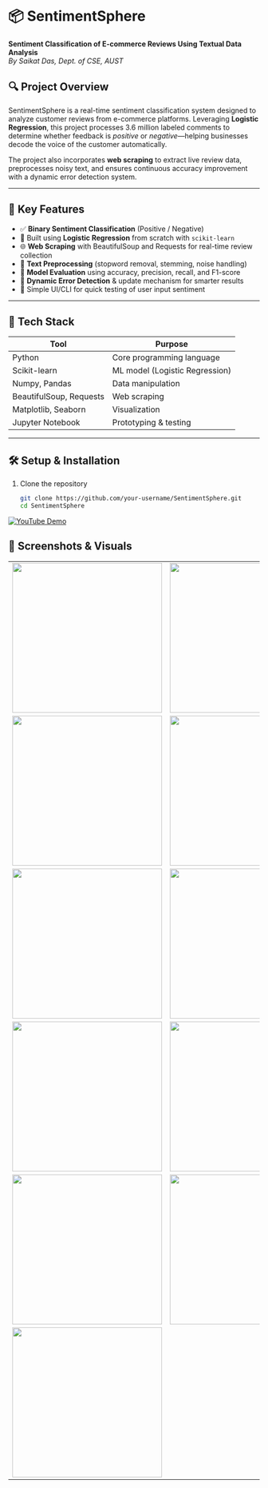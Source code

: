 # 📦 SentimentSphere  
**Sentiment Classification of E-commerce Reviews Using Textual Data Analysis**  
_By Saikat Das, Dept. of CSE, AUST_


## 🔍 Project Overview  
SentimentSphere is a real-time sentiment classification system designed to analyze customer reviews from e-commerce platforms. Leveraging **Logistic Regression**, this project processes 3.6 million labeled comments to determine whether feedback is *positive* or *negative*—helping businesses decode the voice of the customer automatically.

The project also incorporates **web scraping** to extract live review data, preprocesses noisy text, and ensures continuous accuracy improvement with a dynamic error detection system.

---

## 🎯 Key Features  
- ✅ **Binary Sentiment Classification** (Positive / Negative)  
- 🤖 Built using **Logistic Regression** from scratch with `scikit-learn`  
- 🌐 **Web Scraping** with BeautifulSoup and Requests for real-time review collection  
- 🧹 **Text Preprocessing** (stopword removal, stemming, noise handling)  
- 🧠 **Model Evaluation** using accuracy, precision, recall, and F1-score  
- 🔄 **Dynamic Error Detection** & update mechanism for smarter results  
- 🧾 Simple UI/CLI for quick testing of user input sentiment  

---

## 🧠 Tech Stack  
| Tool | Purpose |
|------|---------|
| Python | Core programming language |
| Scikit-learn | ML model (Logistic Regression) |
| Numpy, Pandas | Data manipulation |
| BeautifulSoup, Requests | Web scraping |
| Matplotlib, Seaborn | Visualization |
| Jupyter Notebook | Prototyping & testing |

---

## 🛠️ Setup & Installation  
1. Clone the repository  
   ```bash
   git clone https://github.com/your-username/SentimentSphere.git
   cd SentimentSphere

[![YouTube Demo](https://img.shields.io/badge/Watch%20Demo%20on-YouTube-red?style=for-the-badge&logo=youtube)](https://youtu.be/vmguU8wUVBY?feature=shared)

## 📸 Screenshots & Visuals  

<table>
  <tr>
    <td><img src="image/1.png" width="300"></td>
    <td><img src="image/2.png" width="300"></td>
  </tr>
  <tr>
    <td><img src="image/3.png" width="300"></td>
    <td><img src="image/4.png" width="300"></td>
  </tr>
  <tr>
    <td><img src="image/5.png" width="300"></td>
    <td><img src="image/6.png" width="300"></td>
  </tr>
  <tr>
    <td><img src="image/7.png" width="300"></td>
    <td><img src="image/8.png" width="300"></td>
  </tr>
  <tr>
    <td><img src="image/9.png" width="300"></td>
    <td><img src="image/10.png" width="300"></td>
  </tr>
  <tr>
    <td><img src="image/11.png" width="300"></td>
    <td></td>
  </tr>
</table>